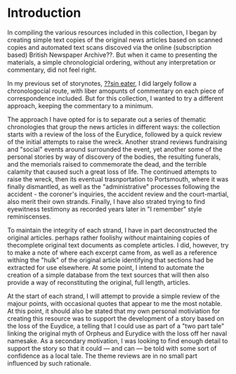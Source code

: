 # Introduction

In compiling the various resources included in this collection, I began by creating simple text copies of the original news articles based on scanned copies and automated text scans discoved via the online (subscription based) British Newspaper Archive??. But when it came to presenting the materials, a simple chronologicial ordering, without any interpretation or commentary, did not feel right.

In my previous set of storynotes, [??sin eater](), I did largely follow a chronologocial route, with liber amopunts of commentary on each piece of correspondence included. But for this collection, I wanted to try a different approach, keeping the commentary to a minimum.

The approach I have opted for is to separate out a series of thematic chronologies that group the news articles in different ways: the collection starts with a review of the loss of the Eurydice, followed by a quick review of the initial attempts to raise the wreck. Another strand reviews fundraising and "social" events around surrounded the event, yet another some of the personal stories by way of discovery of the bodies, the resulting funerals, and the memorials raised to commemorate the dead, and the terrible calamity that caused such a great loss of life. The continued attempts to raise the wreck, then its eventual trasnportation to Portsmouth, where it was finally dismantled, as well as the "administrative" processes following the accident - the coroner's inquiries, the accident review and the court-martial, also merit their own strands. Finally, I have also strated trying to find eyewitness testimony as recorded years later in "I remember" style reminiscenses.

To maintain the integrity of each strand, I have in part deconstructed the original articles. perhaps rather foolishy *without* maintaining copies of thecomplete original text documents as complete articles. I did, however, try to make a note of where each excerpt came from, as well as a reference withing the "hulk" of the original article identifying that sections had be extracted for use elsewhere. At some point, I intend to automate the creation of a simple database from the text sources that will then also provide a way of reconstituting the original, full length, articles.

At the start of each strand, I will attempt to provide a simple review of the majour points, with occasional quotes that appear to me the most notable. At this point, it should also be stated that my own personal motiviation for creating this resource was to support the development of a story based on the loss of the Euydice, a telling that I could use as part of a "two part tale" linking the original myth of Orpheus and Eurydice with the loss off her naval namesake. As a secondary motivation, I was looking to find enough detail to support the story so that it could — and can — be told with some sort of confidence as a local tale. The theme reviews are in no small part influenced by such rationale.
